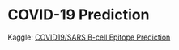 # COVID-19 Prediction
Kaggle: [COVID19/SARS B-cell Epitope Prediction](https://www.kaggle.com/futurecorporation/epitope-prediction)
